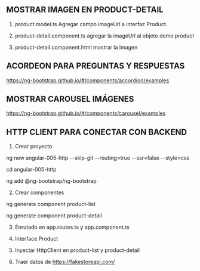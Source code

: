 
## MOSTRAR IMAGEN EN PRODUCT-DETAIL

1. product.model.ts Agregar campo imageUrl a interfaz Product.

2. product-detail.component.ts agregar la imageUrl al objeto demo product

3. product-detail.component.html mostrar la imagen


## ACORDEON PARA PREGUNTAS Y RESPUESTAS

https://ng-bootstrap.github.io/#/components/accordion/examples


## MOSTRAR CAROUSEL IMÁGENES

https://ng-bootstrap.github.io/#/components/carousel/examples


## HTTP CLIENT PARA CONECTAR CON BACKEND

1. Crear proyecto 

ng new angular-005-http --skip-git --routing=true --ssr=false --style=css

cd angular-005-http

ng add @ng-bootstrap/ng-bootstrap

2. Crear componentes

ng generate component product-list

ng generate component product-detail

3. Enrutado en app.routes.ts y app.component.ts

4. Interface Product

5. Inyectar HttpClient en product-list y product-detail

6. Traer datos de https://fakestoreapi.com/

